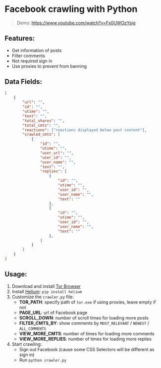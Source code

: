 # Facebook crawling with Python

> Demo: https://www.youtube.com/watch?v=Fx0UWOzYsig

## Features:

-   Get information of posts
-   Filter comments
-   Not required sign in
-   Use proxies to prevent from banning

## Data Fields:

```json
[
    {
        "url": "",
        "id": "",
        "utime": "",
        "text": "",
        "total_shares": "",
        "total_cmts": "",
        "reactions": ["reactions displayed below post content"],
        "crawled_cmts": [
            {
                "id": "",
                "utime": "",
                "user_url": "",
                "user_id": "",
                "user_name": "",
                "text": "",
                "replies": [
                    {
                        "id": "",
                        "utime": "",
                        "user_id": "",
                        "user_name": "",
                        "text": ""
                    },
                    {
                        "id": "",
                        "utime": "",
                        "user_id": "",
                        "user_name": "",
                        "text": ""
                    },
                ]
            }
        ]
    }
]
```

## Usage:

1. Download and install [Tor Browser](https://www.torproject.org/download/)
2. Install [Helium](https://github.com/mherrmann/selenium-python-helium): `pip install helium`
3. Customize the `crawler.py` file:
    - **TOR_PATH**: specify path of `tor.exe` if using proxies, leave empty if not
    - **PAGE_URL**: url of Facebook page
    - **SCROLL_DOWN**: number of scroll times for loading more posts
    - **FILTER_CMTS_BY**: show comments by `MOST_RELEVANT` / `NEWEST` / `ALL_COMMENTS`
    - **VIEW_MORE_CMTS**: number of times for loading more comments
    - **VIEW_MORE_REPLIES**: number of times for loading more replies
4. Start crawling:
    - Sign out Facebook (cause some CSS Selectors will be different as sign in)
    - Run `python crawler.py`
